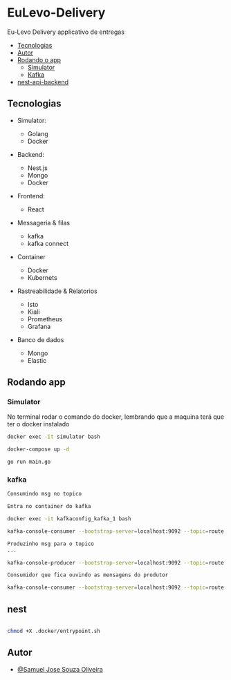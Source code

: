 # EuLevo-Delivery

Eu-Levo Delivery applicativo de entregas

- [Tecnologias](#Tecnologias)
- [Autor](#Autor)
- [Rodando o app](#Rodando-app)
    - [Simulator](#Simulator)
    - [Kafka](#kafka)
- [nest-api-backend](#nest)




## Tecnologias

- Simulator: 
    - Golang 
    - Docker
- Backend:
    - Nest.js
    - Mongo
    - Docker
- Frontend: 
    - React
- Messageria & filas
    - kafka
    - kafka connect
- Container
    - Docker
    - Kubernets
- Rastreabilidade & Relatorios
    - Isto
    - Kiali
    - Prometheus
    - Grafana

    
- Banco de dados
    - Mongo
    - Elastic


## Rodando app

### Simulator

No terminal rodar o comando do docker, lembrando que a maquina terá que ter o docker instalado

```bash
docker exec -it simulator bash

docker-compose up -d

go run main.go
```

### kafka

```bash
Consumindo msg no topico

Entra no container do kafka

docker exec -it kafkaconfig_kafka_1 bash

kafka-console-consumer --bootstrap-server=localhost:9092 --topic=route.new-direction

Produzinho msg para o topico
...

kafka-console-producer --bootstrap-server=localhost:9092 --topic=route.new-position

Consumidor que fica ouvindo as mensagens do produtor

kafka-console-consumer --bootstrap-server=localhost:9092 --topic=route.new-position --group=terminal

```

## nest

```bash

chmod +X .docker/entrypoint.sh

```


## Autor

- [@Samuel Jose Souza Oliveira](https://www.linkedin.com/in/samuel-jose-souza-oliveira-81b1177b/)
